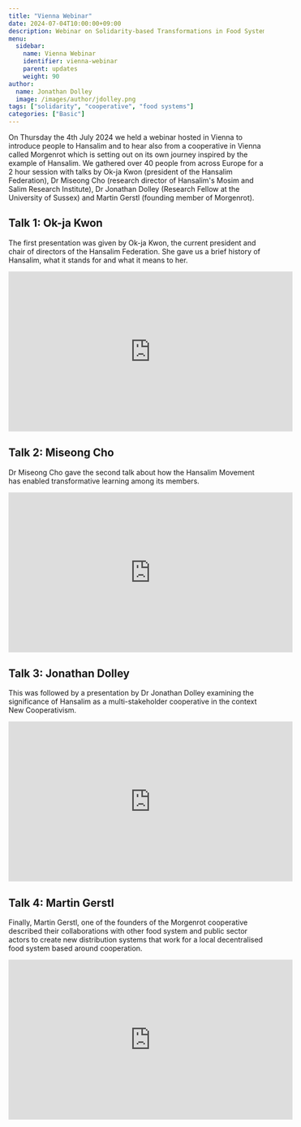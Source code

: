 ```yaml
---
title: "Vienna Webinar"
date: 2024-07-04T10:00:00+09:00
description: Webinar on Solidarity-based Transformations in Food Systems, learning from Hansalim, Korea
menu:
  sidebar:
    name: Vienna Webinar
    identifier: vienna-webinar
    parent: updates
    weight: 90
author:
  name: Jonathan Dolley
  image: /images/author/jdolley.png
tags: ["solidarity", "cooperative", "food systems"]
categories: ["Basic"]
---
```


On Thursday the 4th July 2024 we held a webinar hosted in Vienna to introduce people to Hansalim and to hear also from a cooperative in Vienna called Morgenrot which is setting out on its own journey inspired by the example of Hansalim. We gathered over 40 people from across Europe for a 2 hour session with talks by Ok-ja Kwon (president of the Hansalim Federation), Dr Miseong Cho (research director of Hansalim's Mosim and Salim Research Institute), Dr Jonathan Dolley (Research Fellow at the University of Sussex) and Martin Gerstl (founding member of Morgenrot).

## Talk 1: Ok-ja Kwon

The first presentation was given by Ok-ja Kwon, the current president and chair of directors of the Hansalim Federation. She gave us a brief history of Hansalim, what it stands for and what it means to her.

<iframe width="560" height="315" src="https://www.youtube.com/embed/hQUodRR5UWo?si=OqvFz6SSBWkfzcCR" title="YouTube video player" frameborder="0" allow="accelerometer; autoplay; clipboard-write; encrypted-media; gyroscope; picture-in-picture; web-share" referrerpolicy="strict-origin-when-cross-origin" allowfullscreen></iframe>

## Talk 2: Miseong Cho

Dr Miseong Cho gave the second talk about how the Hansalim Movement has enabled transformative learning among its members.

<iframe width="560" height="315" src="https://www.youtube.com/embed/NaxvNBka2Zk?si=Z4exu2NERq49ZKcl" title="YouTube video player" frameborder="0" allow="accelerometer; autoplay; clipboard-write; encrypted-media; gyroscope; picture-in-picture; web-share" referrerpolicy="strict-origin-when-cross-origin" allowfullscreen></iframe>

## Talk 3: Jonathan Dolley

This was followed by a presentation by Dr Jonathan Dolley examining the significance of Hansalim as a multi-stakeholder cooperative in the context New Cooperativism.

<iframe width="560" height="315" src="https://www.youtube.com/embed/-QJJFZuG10s?si=epA3Lz199Kc8S76p" title="YouTube video player" frameborder="0" allow="accelerometer; autoplay; clipboard-write; encrypted-media; gyroscope; picture-in-picture; web-share" referrerpolicy="strict-origin-when-cross-origin" allowfullscreen></iframe>

## Talk 4: Martin Gerstl

Finally, Martin Gerstl, one of the founders of the Morgenrot cooperative described their collaborations with other food system and public sector actors to create new distribution systems that work for a local decentralised food system based around cooperation.

<iframe width="560" height="315" src="https://www.youtube.com/embed/VeFU7218rCs?si=gTBaPMjE9dvtDNT7" title="YouTube video player" frameborder="0" allow="accelerometer; autoplay; clipboard-write; encrypted-media; gyroscope; picture-in-picture; web-share" referrerpolicy="strict-origin-when-cross-origin" allowfullscreen></iframe>
